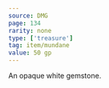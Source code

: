 ```yaml
---
source: DMG
page: 134
rarity: none
type: ['treasure']
tag: item/mundane
value: 50 gp
---
```


An opaque white gemstone.

